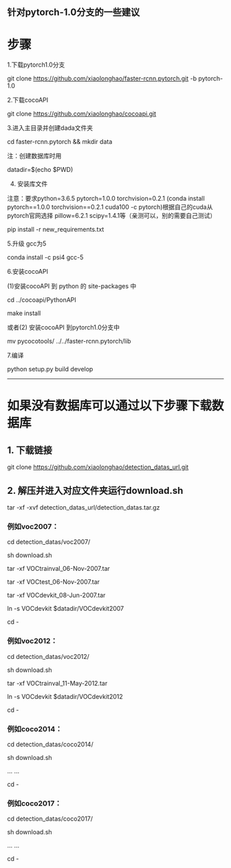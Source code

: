 针对pytorch-1.0分支的一些建议
-------------------------------------------------------------------------------------------------------------------
# 步骤

1.下载pytorch1.0分支

git clone https://github.com/xiaolonghao/faster-rcnn.pytorch.git -b pytorch-1.0

2.下载cocoAPI

git clone https://github.com/xiaolonghao/cocoapi.git

3.进入主目录并创建dada文件夹

cd faster-rcnn.pytorch && mkdir data

注：创建数据库时用 

datadir=$(echo $PWD)


4. 安装库文件

注意：要求python=3.6.5 pytorch=1.0.0  torchvision=0.2.1 (conda install pytorch==1.0.0 torchvision==0.2.1 cuda100 -c pytorch)根据自己的cuda从pytorch官网选择  pillow=6.2.1 scipy=1.4.1等（亲测可以，别的需要自己测试）

pip install -r new_requirements.txt

5.升级 gcc为5

conda install -c psi4 gcc-5

6.安装cocoAPI

(1)安装cocoAPI 到 python 的 site-packages 中

cd ../cocoapi/PythonAPI

make install

或者(2) 安装cocoAPI 到pytorch1.0分支中

mv pycocotools/ ../../faster-rcnn.pytorch/lib

7.编译

python setup.py build develop

-----------------------------------------------------------------------------------------------------------------


# 如果没有数据库可以通过以下步骤下载数据库

## 1. 下载链接

git clone https://github.com/xiaolonghao/detection_datas_url.git

## 2. 解压并进入对应文件夹运行download.sh

tar -xf -xvf detection_datas_url/detection_datas.tar.gz

### 例如voc2007：

cd detection_datas/voc2007/

sh download.sh

tar -xf VOCtrainval_06-Nov-2007.tar

tar -xf VOCtest_06-Nov-2007.tar

tar -xf VOCdevkit_08-Jun-2007.tar

ln -s VOCdevkit  $datadir/VOCdevkit2007

cd -

### 例如voc2012：

cd detection_datas/voc2012/

sh download.sh

tar -xf VOCtrainval_11-May-2012.tar

ln -s VOCdevkit  $datadir/VOCdevkit2012

cd -

### 例如coco2014：

cd detection_datas/coco2014/

sh download.sh

...
...

cd -

### 例如coco2017：

cd detection_datas/coco2017/

sh download.sh

...
...

cd -

